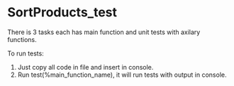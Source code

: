 # SortProducts_test

There is 3 tasks each has main function and unit tests with axilary functions.

To run tests:

1. Just copy all code in file and insert in console.
2. Run test(%main_function_name), it will run tests with output in console.
